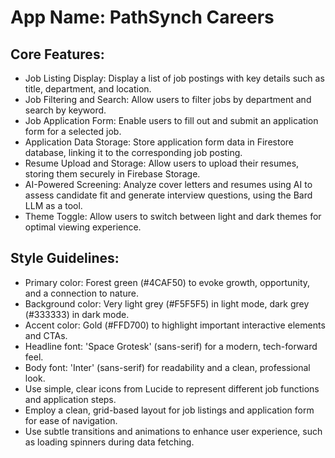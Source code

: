 # **App Name**: PathSynch Careers

## Core Features:

- Job Listing Display: Display a list of job postings with key details such as title, department, and location.
- Job Filtering and Search: Allow users to filter jobs by department and search by keyword.
- Job Application Form: Enable users to fill out and submit an application form for a selected job.
- Application Data Storage: Store application form data in Firestore database, linking it to the corresponding job posting.
- Resume Upload and Storage: Allow users to upload their resumes, storing them securely in Firebase Storage.
- AI-Powered Screening: Analyze cover letters and resumes using AI to assess candidate fit and generate interview questions, using the Bard LLM as a tool.
- Theme Toggle: Allow users to switch between light and dark themes for optimal viewing experience.

## Style Guidelines:

- Primary color: Forest green (#4CAF50) to evoke growth, opportunity, and a connection to nature.
- Background color: Very light grey (#F5F5F5) in light mode, dark grey (#333333) in dark mode.
- Accent color: Gold (#FFD700) to highlight important interactive elements and CTAs.
- Headline font: 'Space Grotesk' (sans-serif) for a modern, tech-forward feel.
- Body font: 'Inter' (sans-serif) for readability and a clean, professional look.
- Use simple, clear icons from Lucide to represent different job functions and application steps.
- Employ a clean, grid-based layout for job listings and application form for ease of navigation.
- Use subtle transitions and animations to enhance user experience, such as loading spinners during data fetching.